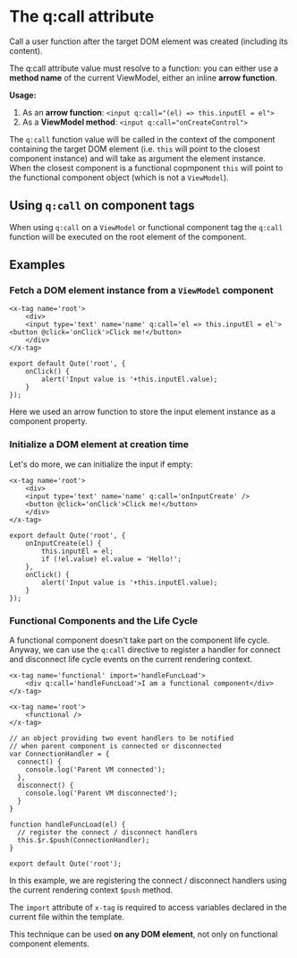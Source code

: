 # The q:call attribute

Call a user function after the target DOM element was created (including its content).

The q:call attribute value must resolve to a function: you can either use a **method name** of the current ViewModel, either an inline **arrow function**.

**Usage:**
1. As an **arrow function**: `<input q:call="(el) => this.inputEl = el">`
2. As a **ViewModel method**: `<input q:call="onCreateControl">`

The `q:call` function value will be called in the context of the component containing the target DOM element (i.e. `this` will point to the closest component instance) and will take as argument the element instance.  \
When the closest component is a functional copmponent `this` will point to the functional component object (which is not a `ViewModel`).

## Using `q:call` on component tags

When using `q:call` on a `ViewModel` or functional component tag the `q:call` function will be executed on the root element of the component.

## Examples

### Fetch a DOM element instance from a `ViewModel` component

```jsq
<x-tag name='root'>
	<div>
	<input type='text' name='name' q:call='el => this.inputEl = el'><button @click='onClick'>Click me!</button>
	</div>
</x-tag>

export default Qute('root', {
	onClick() {
		alert('Input value is '+this.inputEl.value);
	}
});
```

Here we used an arrow function to store the input element instance as a component property.

### Initialize a DOM element at creation time

Let's do more, we can initialize the input if empty:

```jsq
<x-tag name='root'>
	<div>
	<input type='text' name='name' q:call='onInputCreate' />
	<button @click='onClick'>Click me!</button>
	</div>
</x-tag>

export default Qute('root', {
	onInputCreate(el) {
		this.inputEl = el;
		if (!el.value) el.value = 'Hello!';
	},
	onClick() {
		alert('Input value is '+this.inputEl.value);
	}
});
```

### Functional Components and the Life Cycle

A functional component doesn't take part on the component life cycle.  \
Anyway, we can use the `q:call` directive to register a handler for connect and disconnect life cycle events on the current rendering context.

```jsq
<x-tag name='functional' import='handleFuncLoad'>
    <div q:call='handleFuncLoad'>I am a functional component</div>
</x-tag>

<x-tag name='root'>
    <functional />
</x-tag>

// an object providing two event handlers to be notified
// when parent component is connected or disconnected
var ConnectionHandler = {
  connect() {
  	console.log('Parent VM connected');
  },
  disconnect() {
    console.log('Parent VM disconnected');
  }
}

function handleFuncLoad(el) {
  // register the connect / disconnect handlers
  this.$r.$push(ConnectionHandler);
}

export default Qute('root');
```

In this example, we are registering the connect / disconnect handlers using the current rendering context `$push` method.

The `import` attribute of `x-tag` is required to access variables declared in the current file within the template.

This technique can be used **on any DOM element**, not only on functional component elements.



